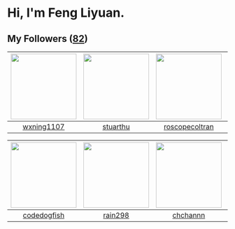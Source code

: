 # Hi, I'm Feng Liyuan.

## My Followers ([82](https://github.com/SunRunAway?tab=followers))

| <img src="https://avatars0.githubusercontent.com/u/42286315?v=4" width="150" height="150" /> | <img src="https://avatars1.githubusercontent.com/u/16526001?v=4" width="150" height="150" /> | <img src="https://avatars1.githubusercontent.com/u/24416962?v=4" width="150" height="150" /> | <img src="https://avatars1.githubusercontent.com/u/3293915?v=4" width="150" height="150" /> |
| :------------------------------------------------------------------------------------------: | :------------------------------------------------------------------------------------------: | :------------------------------------------------------------------------------------------: | :-----------------------------------------------------------------------------------------: |
|                          [wxning1107](https://github.com/wxning1107)                         |                            [stuarthu](https://github.com/stuarthu)                           |                      [roscopecoltran](https://github.com/roscopecoltran)                     |                         [fancyfrees](https://github.com/fancyfrees)                         |

| <img src="https://avatars2.githubusercontent.com/u/6002026?v=4" width="150" height="150" /> | <img src="https://avatars0.githubusercontent.com/u/20725525?v=4" width="150" height="150" /> | <img src="https://avatars3.githubusercontent.com/u/4281540?v=4" width="150" height="150" /> | <img src="https://avatars2.githubusercontent.com/u/35111?v=4" width="150" height="150" /> |
| :-----------------------------------------------------------------------------------------: | :------------------------------------------------------------------------------------------: | :-----------------------------------------------------------------------------------------: | :---------------------------------------------------------------------------------------: |
|                        [codedogfish](https://github.com/codedogfish)                        |                             [rain298](https://github.com/rain298)                            |                           [chchannn](https://github.com/chchannn)                           |                            [why404](https://github.com/why404)                            |